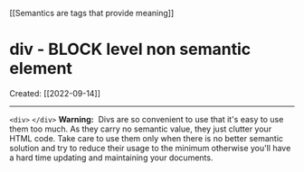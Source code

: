 [[Semantics are tags that provide meaning]]

# div - BLOCK level non semantic element
Created:  [[2022-09-14]]

---
`<div>`  `</div>`
**Warning:** 
Divs are so convenient to use that it's easy to use them too much. 
As they carry no semantic value, they just clutter your HTML code. 
Take care to use them only when there is no better semantic solution and try to reduce their usage to the minimum otherwise you'll have a hard time updating and maintaining your documents.














